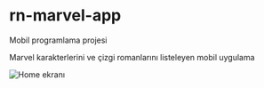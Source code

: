 # rn-marvel-app
Mobil programlama projesi

Marvel karakterlerini ve çizgi romanlarını listeleyen mobil uygulama


![Home ekranı](https://github.com/fuatguzel/rn-marvel-app/blob/master/src/img/deadpool-2.png?raw=true)
